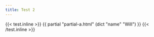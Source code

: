 ```yaml
---
title: Test 2
---
```


{{< test.inline >}}
{{ partial "partial-a.html" (dict "name" "Will") }}
{{< /test.inline >}}
